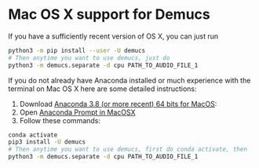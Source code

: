 # Mac OS X support for Demucs

If you have a sufficiently recent version of OS X, you can just run

```bash
python3 -m pip install --user -U demucs
# Then anytime you want to use demucs, just do
python3 -m demucs.separate -d cpu PATH_TO_AUDIO_FILE_1
```

If you do not already have Anaconda installed or much experience with the terminal on Mac OS X here are some detailed instructions:

1. Download [Anaconda 3.8 (or more recent) 64 bits for MacOS][anaconda]:
2. Open [Anaconda Prompt in MacOSX][prompt]
3. Follow these commands:
```bash
conda activate
pip3 install -U demucs
# Then anytime you want to use demucs, first do conda activate, then
python3 -m demucs.separate -d cpu PATH_TO_AUDIO_FILE_1
```

[anaconda]:  https://www.anaconda.com/distribution/#download-section
[prompt]: https://docs.anaconda.com/anaconda/user-guide/getting-started/#open-nav-mac